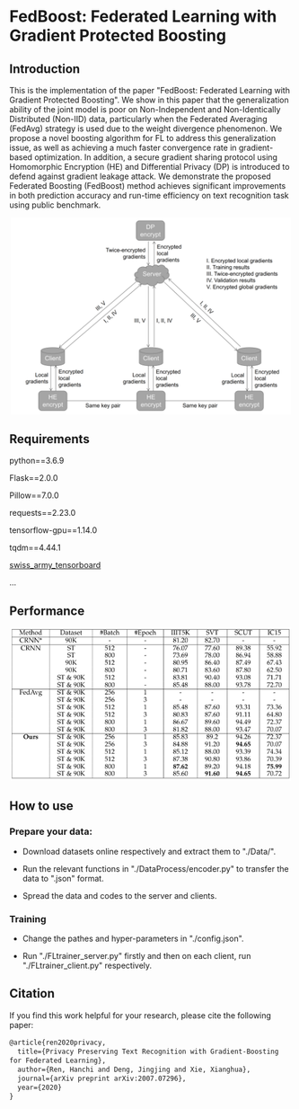 # FedBoost: Federated Learning with Gradient Protected Boosting

## Introduction

This is the implementation of the paper "FedBoost: Federated Learning with Gradient Protected Boosting". We show in this paper that the generalization ability of the joint model is poor on Non-Independent and Non-Identically Distributed (Non-IID) data, particularly when the Federated Averaging (FedAvg) strategy is used due to the weight divergence phenomenon. We propose a novel boosting algorithm for FL to address this generalization issue, as well as achieving a much faster convergence rate in gradient-based optimization. In addition, a secure gradient sharing protocol using Homomorphic Encryption (HE) and Differential Privacy (DP) is introduced to defend against gradient leakage attack. We demonstrate the proposed Federated Boosting (FedBoost) method achieves significant improvements in both prediction accuracy and run-time efficiency on text recognition task using public benchmark.

<div align=center><img src="https://github.com/Rand2AI/FedBoost/blob/main/Image/FedBoost_illustration.png" width=500/></div>

## Requirements

python==3.6.9

Flask==2.0.0

Pillow==7.0.0

requests==2.23.0

tensorflow-gpu==1.14.0

tqdm==4.44.1

[swiss_army_tensorboard](https://github.com/gaborvecsei/Swiss-Army-Tensorboard)

...

## Performance

<div align=center><img src="https://github.com/Rand2AI/FedBoost/blob/main/Image/FedBoost_performance.png" width=500/></div>

## How to use

### Prepare your data:

 * Download datasets online respectively and extract them to "./Data/".
    
 * Run the relevant functions in "./DataProcess/encoder.py" to transfer the data to ".json" format.

 * Spread the data and codes to the server and clients.

### Training

 * Change the pathes and hyper-parameters in "./config.json".

 * Run "./FLtrainer_server.py" firstly and then on each client, run "./FLtrainer_client.py" respectively.

## Citation

If you find this work helpful for your research, please cite the following paper:

    @article{ren2020privacy,
      title={Privacy Preserving Text Recognition with Gradient-Boosting for Federated Learning},
      author={Ren, Hanchi and Deng, Jingjing and Xie, Xianghua},
      journal={arXiv preprint arXiv:2007.07296},
      year={2020}
    }
